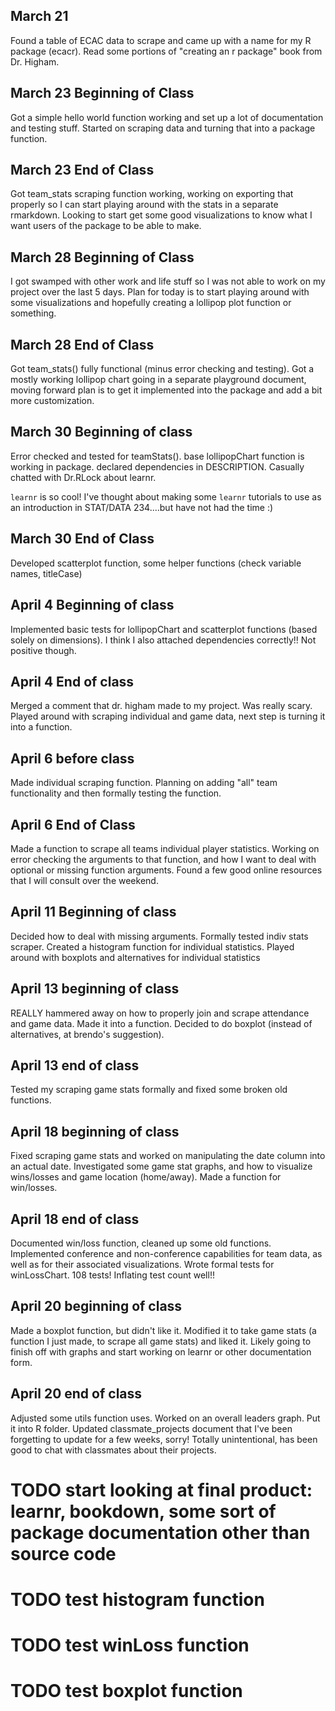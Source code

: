 ## March 21

Found a table of ECAC data to scrape and came up with a name for my R package (ecacr). Read some portions of "creating an r package" book from Dr. Higham.

## March 23 Beginning of Class

Got a simple hello world function working and set up a lot of documentation and testing stuff. Started on scraping data and turning that into a package function. 

## March 23 End of Class

Got team_stats scraping function working, working on exporting that properly so I can start playing around with the stats in a separate rmarkdown. Looking to start get some good visualizations to know what I want users of the package to be able to make.

## March 28 Beginning of Class

I got swamped with other work and life stuff so I was not able to work on my project over the last 5 days. Plan for today is to start playing around with some visualizations and hopefully creating a lollipop plot function or something. 

## March 28 End of Class

Got team_stats() fully functional (minus error checking and testing). Got a mostly working lollipop chart going in a separate playground document, moving forward plan is to get it implemented into the package and add a bit more customization. 

## March 30 Beginning of class

Error checked and tested for teamStats(). base lollipopChart function is working in package. declared dependencies in DESCRIPTION. Casually chatted with Dr.RLock about learnr.

`learnr` is so cool! I've thought about making some `learnr` tutorials to use as an introduction in STAT/DATA 234....but have not had the time :)

## March 30 End of Class

Developed scatterplot function, some helper functions (check variable names, titleCase)

## April 4 Beginning of class

Implemented basic tests for lollipopChart and scatterplot functions (based solely on dimensions). I think I also attached dependencies correctly!! Not positive though. 

## April 4 End of class

Merged a comment that dr. higham made to my project. Was really scary. Played around with scraping individual and game data, next step is turning it into a function.

## April 6 before class

Made individual scraping function. Planning on adding "all" team functionality and then formally testing the function.

## April 6 End of Class

Made a function to scrape all teams individual player statistics. Working on error checking the arguments to that function, and how I want to deal with optional or missing function arguments. Found a few good online resources that I will consult over the weekend.



## April 11 Beginning of class

Decided how to deal with missing arguments. Formally tested indiv stats scraper. Created a histogram function for individual statistics. Played around with boxplots and alternatives for individual statistics

## April 13 beginning of class

REALLY hammered away on how to properly join and scrape attendance and game data. Made it into a function. Decided to do boxplot (instead of alternatives, at brendo's suggestion). 

## April 13 end of class

Tested my scraping game stats formally and fixed some broken old functions. 

## April 18 beginning of class

Fixed scraping game stats and worked on manipulating the date column into an actual date. Investigated some game stat graphs, and how to visualize wins/losses and game location (home/away). Made a function for win/losses.

## April 18 end of class

Documented win/loss function, cleaned up some old functions. Implemented conference and non-conference capabilities for team data, as well as for their associated visualizations. Wrote formal tests for winLossChart. 108 tests! Inflating test count well!!

## April 20 beginning of class

Made a boxplot function, but didn't like it. Modified it to take game stats (a function I just made, to scrape all game stats) and liked it. Likely going to finish off with graphs and start working on learnr or other documentation form.

## April 20 end of class

Adjusted some utils function uses. Worked on an overall leaders graph. Put it into R folder. Updated classmate_projects document that I've been forgetting to update for a few weeks, sorry! Totally unintentional, has been good to chat with classmates about their projects.



# TODO start looking at final product: learnr, bookdown, some sort of package documentation other than source code

# TODO test histogram function
# TODO test winLoss function
# TODO test boxplot function


